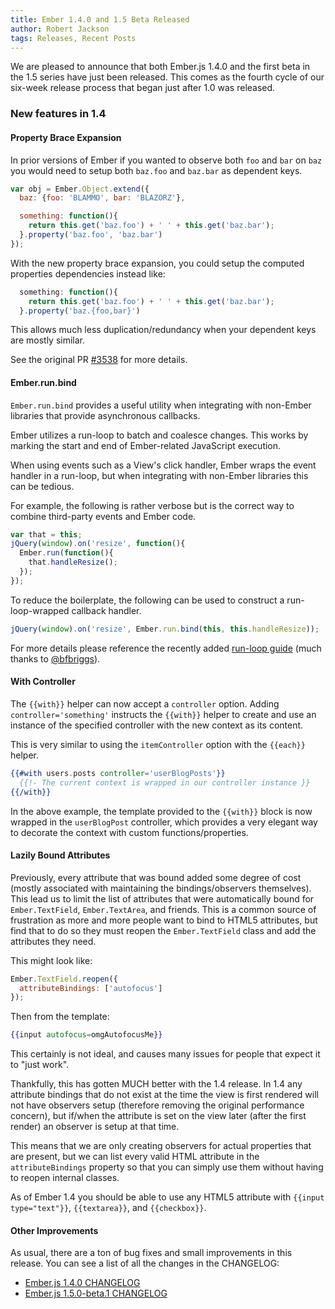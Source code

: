 ```yaml
---
title: Ember 1.4.0 and 1.5 Beta Released
author: Robert Jackson
tags: Releases, Recent Posts
---
```


We are pleased to announce that both Ember.js 1.4.0 and the first beta in the 1.5 series
have just been released. This comes as the fourth cycle of our six-week release
process that began just after 1.0 was released.

### New features in 1.4

#### Property Brace Expansion

In prior versions of Ember if you wanted to observe both `foo` and `bar` on `baz`
you would need to setup both `baz.foo` and `baz.bar` as dependent keys.

```javascript
var obj = Ember.Object.extend({
  baz: {foo: 'BLAMMO', bar: 'BLAZORZ'},

  something: function(){
    return this.get('baz.foo') + ' ' + this.get('baz.bar');
  }.property('baz.foo', 'baz.bar')
});
```

With the new property brace expansion, you could setup the computed properties dependencies
instead like:

```javascript
  something: function(){
    return this.get('baz.foo') + ' ' + this.get('baz.bar');
  }.property('baz.{foo,bar}')
```

This allows much less duplication/redundancy when your dependent keys are mostly similar.

See the original PR [#3538](https://github.com/emberjs/ember.js/pull/3538) for more details.

#### Ember.run.bind

`Ember.run.bind` provides a useful utility when integrating with non-Ember libraries
that provide asynchronous callbacks.

Ember utilizes a run-loop to batch and coalesce changes. This works by
marking the start and end of Ember-related JavaScript execution.

When using events such as a View's click handler, Ember wraps the event
handler in a run-loop, but when integrating with non-Ember libraries this
can be tedious.

For example, the following is rather verbose but is the correct way to combine
third-party events and Ember code.

```javascript
var that = this;
jQuery(window).on('resize', function(){
  Ember.run(function(){
    that.handleResize();
  });
});
```

To reduce the boilerplate, the following can be used to construct a
run-loop-wrapped callback handler.

```javascript
jQuery(window).on('resize', Ember.run.bind(this, this.handleResize));
```

For more details please reference the recently added [run-loop guide](/guides/understanding-ember/run-loop/)
(much thanks to [@bfbriggs](https://github.com/bfbriggs)).

#### With Controller

The `{{with}}` helper can now accept a `controller` option. Adding `controller='something'`
instructs the `{{with}}` helper to create and use an instance of the specified controller
with the new context as its content.

This is very similar to using the `itemController` option with the `{{each}}` helper.

```handlebars
{{#with users.posts controller='userBlogPosts'}}
  {{!- The current context is wrapped in our controller instance }}
{{/with}}
```

In the above example, the template provided to the `{{with}}` block is now wrapped in the
`userBlogPost` controller, which provides a very elegant way to decorate the context with custom
functions/properties.

#### Lazily Bound Attributes

Previously, every attribute that was bound added some degree of cost (mostly associated with maintaining
the bindings/observers themselves). This lead us to limit the list of attributes that were automatically
bound for `Ember.TextField`, `Ember.TextArea`, and friends. This is a common source of frustration as
more and more people want to bind to HTML5 attributes, but find that to do so they must reopen the
`Ember.TextField` class and add the attributes they need.

This might look like:

```javascript
Ember.TextField.reopen({
  attributeBindings: ['autofocus']
});
```

Then from the template:

```handlebars
{{input autofocus=omgAutofocusMe}}
```

This certainly is not ideal, and causes many issues for people that expect it to "just work".

Thankfully, this has gotten MUCH better with the 1.4 release. In 1.4 any attribute bindings that do not
exist at the time the view is first rendered will not have observers setup (therefore removing the original
performance concern), but if/when the attribute is set on the view later (after the first render) an observer
is setup at that time.

This means that we are only creating observers for actual properties that are present, but we can list every
valid HTML attribute in the `attributeBindings` property so that you can simply use them without having to reopen
internal classes.

As of Ember 1.4 you should be able to use any HTML5 attribute with `{{input type="text"}}`, `{{textarea}}`, and
`{{checkbox}}`.

#### Other Improvements

As usual, there are a ton of bug fixes and small improvements in this
release. You can see a list of all the changes in the CHANGELOG:

* [Ember.js 1.4.0 CHANGELOG](https://github.com/emberjs/ember.js/blob/v1.4.0/CHANGELOG.md)
* [Ember.js 1.5.0-beta.1 CHANGELOG](https://github.com/emberjs/ember.js/blob/v1.5.0-beta.1/CHANGELOG.md)
